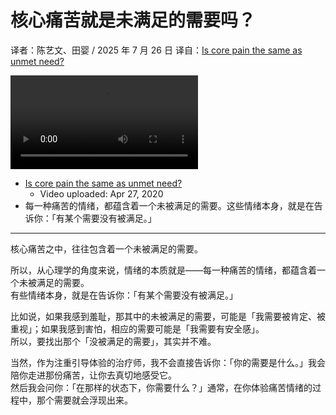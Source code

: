 # 核心痛苦就是未满足的需要吗？
译者：陈艺文、田婴 / 2025 年 7 月 26 日
译自：[Is core pain the same as unmet need?](https://youtu.be/BqshniPymrQ)  

<div class="video-wrapper"><video src="/assets/files/core_pain_need.mp4" controls playsinline></video></div>

- [Is core pain the same as unmet need?](https://youtu.be/BqshniPymrQ)
  - Video uploaded: Apr 27, 2020
- 每一种痛苦的情绪，都蕴含着一个未被满足的需要。这些情绪本身，就是在告诉你：「有某个需要没有被满足。」

---

核心痛苦之中，往往包含着一个未被满足的需要。

所以，从心理学的角度来说，情绪的本质就是——每一种痛苦的情绪，都蕴含着一个未被满足的需要。  
有些情绪本身，就是在告诉你：「有某个需要没有被满足。」

比如说，如果我感到羞耻，那其中的未被满足的需要，可能是「我需要被肯定、被重视」；如果我感到害怕，相应的需要可能是「我需要有安全感」。  
所以，要找出那个「没被满足的需要」，其实并不难。

当然，作为注重引导体验的治疗师，我不会直接告诉你：「你的需要是什么。」我会陪你走进那份痛苦，让你去真切地感受它。  
然后我会问你：「在那样的状态下，你需要什么？」通常，在你体验痛苦情绪的过程中，那个需要就会浮现出来。
